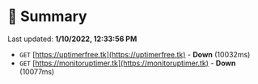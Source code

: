 # 📖 Summary
Last updated: **1/10/2022, 12:33:56 PM**

- `GET` [https://uptimerfree.tk](https://uptimerfree.tk) - **Down** (10032ms)
- `GET` [https://monitoruptimer.tk](https://monitoruptimer.tk) - **Down** (10077ms)
